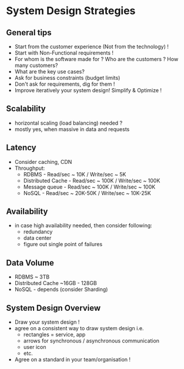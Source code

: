 # System Design Strategies

## General tips
- Start from the customer experience (Not from the technology) !
- Start with Non-Functional requirements !
- For whom is the software made for ? Who are the customers ? How many customers?
- What are the key use cases?
- Ask for business constraints (budget limits)
- Don't ask for requirements, dig for them !
- Improve iteratively your system design! Simplify & Optimize !

## Scalability
- horizontal scaling (load balancing) needed ?
- mostly yes, when massive in data and requests 

## Latency
- Consider caching, CDN
- Throughput: 
  - RDBMS - Read/sec ~ 10K / Write/sec ~ 5K
  - Distributed Cache - Read/sec ~ 100K / Write/sec ~ 100K
  - Message queue - Read/sec ~ 100K / Write/sec ~ 100K
  - NoSQL - Read/sec ~ 20K-50K / Write/sec ~ 10K-25K

## Availability
- in case high availability needed, then consider following:
  - redundancy
  - data center
  - figure out single point of failures

## Data Volume
- RDBMS ~ 3TB
- Distributed Cache ~16GB - 128GB
- NoSQL - depends (consider Sharding)

## System Design Overview
- Draw your system design !
- agree on a consistent way to draw system design i.e.
  - rectangles = service, app
  - arrows for synchronous / asynchronous communication
  - user icon
  - etc.
- Agree on a standard in your team/organisation !



